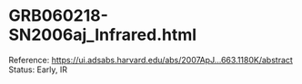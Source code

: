 # GRB060218-SN2006aj_Infrared.html

Reference: https://ui.adsabs.harvard.edu/abs/2007ApJ...663.1180K/abstract
Status: Early, IR